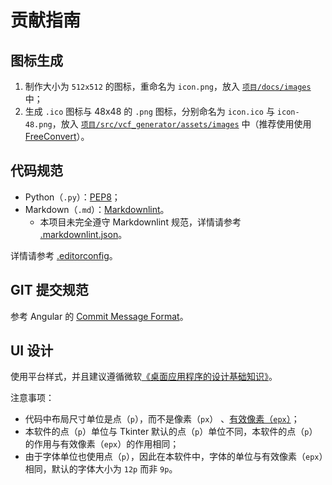# 贡献指南

## 图标生成

1. 制作大小为 `512x512` 的图标，重命名为 `icon.png`，放入 [`项目/docs/images`](/docs/images) 中；
2. 生成 `.ico` 图标与 48x48 的 `.png` 图标，分别命名为 `icon.ico` 与 `icon-48.png`，放入 [`项目/src/vcf_generator/assets/images`](/vcf_generator_lite/assets/images) 中（推荐使用使用 [FreeConvert](https://www.freeconvert.com/zh/ico-converter)）。

## 代码规范

- Python（`.py`）：[PEP8](https://www.python.org/dev/peps/pep-0008/)；
- Markdown（`.md`）：[Markdownlint](https://github.com/DavidAnson/markdownlint)。
  - 本项目未完全遵守 Markdownlint 规范，详情请参考 [.markdownlint.json](./.markdownlint.json)。

详情请参考 [.editorconfig](./.editorconfig)。

## GIT 提交规范

参考 Angular 的 [Commit Message Format](https://github.com/angular/angular/blob/main/CONTRIBUTING.md#-commit-message-format)。

## UI 设计

使用平台样式，并且建议遵循微软[《桌面应用程序的设计基础知识》](https://learn.microsoft.com/zh-cn/windows/win32/uxguide/designprinciples)。

注意事项：

- 代码中布局尺寸单位是点（`p`），而不是像素（`px`） 、[有效像素（`epx`）](https://learn.microsoft.com/zh-cn/windows/apps/design/layout/screen-sizes-and-breakpoints-for-responsive-design#effective-pixels-and-scale-factor)；
- 本软件的点（`p`）单位与 Tkinter 默认的点（`p`）单位不同，本软件的点（`p`）的作用与有效像素（`epx`）的作用相同；
- 由于字体单位也使用点（`p`），因此在本软件中，字体的单位与有效像素（`epx`）相同，默认的字体大小为 `12p` 而非 `9p`。
